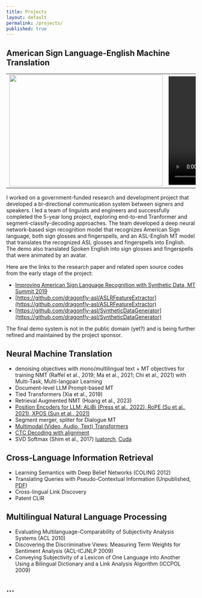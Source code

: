 ```yaml
---
title: Projects
layout: default
permalink: /projects/
published: true
---
```


## American Sign Language-English Machine Translation

<table>
  <tr>
    <td>
      <img src="{{ '/assets/images/asl-En_diagram.png' | relative_url }}" width="408" height="296"/>      
    </td>
    <td>
      <video width="340" height="288" controls autoplay>
        <source src="{{ '/assets/images/jk_demo_combined_680x576.mp4' | relative_url }}" type="video/mp4" />
      </video>
    </td>
  </tr>
</table>

I worked on a government-funded research and development project that developed a bi-directional communication system between signers and speakers.
I led a team of linguists and engineers and successfully completed the 5-year long project, exploring end-to-end Tranformer and segment-classify-decoding approaches.
The team developed a deep neural network-based sign recognition model that recognizes American Sign language, both sign glosses and fingerspells, and an ASL-English MT model that translates the recognized ASL glosses and fingerspells into English. 
The demo also translated Spoken English into sign glosses and fingerspells that were animated by an avatar.

Here are the links to the research paper and related open source codes from the early stage of the project:
 - [Improving American Sign Language Recognition with Synthetic Data, MT Summit 2019](https://aclanthology.org/W19-6615/)
 - [https://github.com/dragonfly-asl/ASLRFeatureExtractor](https://github.com/dragonfly-asl/ASLRFeatureExtractor)
 - [https://github.com/dragonfly-asl/SyntheticDataGenerator](https://github.com/dragonfly-asl/SyntheticDataGenerator)

The final demo system is not in the public domain (yet?) and is being further refined and maintained by the project sponsor.


## Neural Machine Translation
 - denoising objectives with mono/multilingual text + MT objectives for training NMT (Raffel et al., 2019; Ma et al., 2021; Chi et al., 2021) with Multi-Task, Multi-langpair Learning
 - Document-level LLM Prompt-based MT
 - Tied Transformers (Xia et al., 2019)
 - Retrieval Augmented NMT (Hoang et al., 2023)
 - [Position Encoders for LLM: ALiBi (Press et al., 2022), RoPE (Su et al., 2021), XPOS (Sun et al., 2021)](https://github.com/OpenNMT/OpenNMT-tf/compare/master...jungikim:OpenNMT-tf:rope_alibi)
 - Segment merger, spliter for Dialogue MT
 - [Multimodal (Video, Audio, Text) Transformers](https://github.com/OpenNMT/OpenNMT-tf/compare/master...jungikim:OpenNMT-tf:multimodal)
 - [CTC Decoding with alignment](https://github.com/baidu-research/warp-ctc/compare/master...jungikim:warp-ctc:master)
 - SVD Softmax (Shim et al., 2017) [luatorch](https://github.com/torch/nn/compare/master...jungikim:nn:svdlinear), [Cuda](https://github.com/torch/cunn/compare/master...jungikim:cunn:svdlinear)



## Cross-Language Information Retrieval
 - Learning Semantics with Deep Belief Networks (COLING 2012)
 - Translating Queries with Pseudo-Contextual Information (Unpublished, [PDF](https://drive.google.com/file/d/1tMhYKwKk-Cuw1SBWZgCfcPTfCVRM47p9/view))
 - Cross-lingual Link Discovery
 - Patent CLIR


## Multilingual Natural Language Processing
 - Evaluating Multilanguage-Comparability of Subjectivity Analysis Systems (ACL 2010)
 - Discovering the Discriminative Views: Measuring Term Weights for Sentiment Analysis (ACL-ICJNLP 2009)
 - Conveying Subjectivity of a Lexicon of One Language into Another Using a Bilingual Dictionary and a Link Analysis Algorithm (ICCPOL 2009)


## ...
